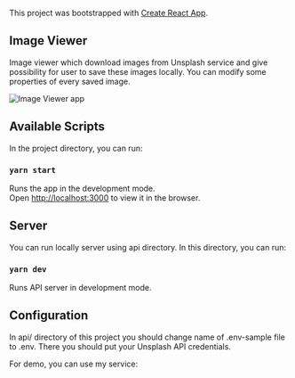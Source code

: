 This project was bootstrapped with [Create React App](https://github.com/facebook/create-react-app).

## Image Viewer

Image viewer which download images from Unsplash service and give possibility for user to save these images locally. You can modify some properties of every saved image.

![Image Viewer app](http://serwer1843592.home.pl/static/images/github/image-viewer.png)

## Available Scripts

In the project directory, you can run:

### `yarn start`

Runs the app in the development mode.<br />
Open [http://localhost:3000](http://localhost:3000) to view it in the browser.

## Server

You can run locally server using api directory. In this directory, you can run:

### `yarn dev`

Runs API server in development mode.

## Configuration

In api/ directory of this project you should change name of .env-sample file to .env.
There you should put your Unsplash API credentials.

For demo, you can use my service: 
